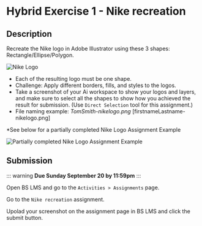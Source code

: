 # Hybrid Exercise 1 - Nike recreation

## Description

Recreate the Nike logo in Adobe Illustrator using these 3 shapes: Rectangle/Ellipse/Polygon.

<img src="../assets/1-nikelogo.png" alt="Nike Logo">

- Each of the resulting logo must be one shape. 
- Challenge: Apply different borders, fills, and styles to the logos.
- Take a screenshot of your Ai workspace to show your logos and layers, and make sure to select all the shapes to show how you achieved the result for submission. (Use `Direct Selection` tool for this assignment.)
- File naming example: *TomSmith-nikelogo.png* [firstnameLastname-nikelogo.png]

*See below for a partially completed Nike Logo Assignment Example

<img src="../assets/1-example-nikelogos.png" alt="Partially completed Nike Logo Assignment Example">

## Submission

::: warning
**Due Sunday September 20 by 11:59pm**
:::

Open BS LMS and go to the `Activities > Assignments` page.

Go to the `Nike recreation` assignment.

Upolad your screenshot on the assignment page in BS LMS and click the submit button.
